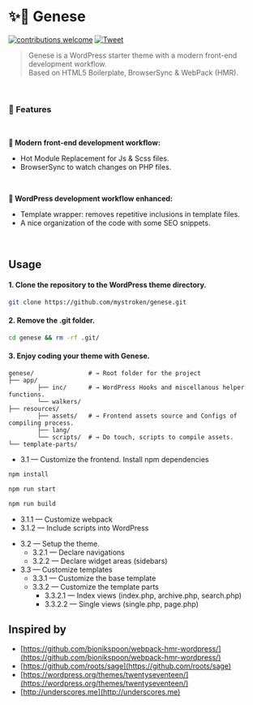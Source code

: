 # :sparkles::volcano: Genese  

[![contributions welcome](https://img.shields.io/badge/contributions-welcome-brightgreen.svg?style=flat)](https://github.com/mystroken/genese/issues)
[![Tweet](https://img.shields.io/twitter/url/http/shields.io.svg?style=social)](https://twitter.com/intent/tweet?text=Have%20a%20look%20on%20this%20interesting%20WordPress%20starter%20theme%20with%20a%20modern%20front-end%20development%20workflow&url=https://github.com/mystroken/genese&via=mystroken&hashtags=wordpress,boilerplate,webpack4,browserSync,hmr,developers)
<br>

> Genese is a WordPress starter theme with a modern front-end development workflow.<br>Based on HTML5 Boilerplate, BrowserSync & WebPack (HMR).

<br>

### :tada: Features

<br>

**:pushpin: Modern front-end development workflow:**

* Hot Module Replacement for Js & Scss files.
* BrowserSync to watch changes on PHP files.

<br>

**:pushpin: WordPress development workflow enhanced:**

* Template wrapper: removes repetitive inclusions in template files.
* A nice organization of the code with some SEO snippets.

<br>

## Usage

#### 1. Clone the repository to the WordPress theme directory.

```bash
git clone https://github.com/mystroken/genese.git
```

#### 2. Remove the .git folder.

```bash
cd genese && rm -rf .git/
```

#### 3. Enjoy coding your theme with Genese.

```shell
genese/               # → Root folder for the project
├── app/
        ├── inc/      # → WordPress Hooks and miscellanous helper functions.
        └── walkers/
├── resources/
        ├── assets/   # → Frontend assets source and Configs of compiling process.
        ├── lang/
        └── scripts/  # → Do touch, scripts to compile assets.
└── template-parts/
```


* 3.1 — Customize the frontend.
Install npm dependencies
```bash
npm install
```
```bash
npm run start
```
```bash
npm run build
```
  - 3.1.1 — Customize webpack
  - 3.1.2 — Include scripts into WordPress
* 3.2 — Setup the theme.
  - 3.2.1 — Declare navigations
  - 3.2.2 — Declare widget areas (sidebars)
* 3.3 — Customize templates
  - 3.3.1 — Customize the base template
  - 3.3.2 — Customize the template parts
    - 3.3.2.1 — Index views (index.php, archive.php, search.php)
    - 3.3.2.2 — Single views (single.php, page.php)

## Inspired by

* [https://github.com/bionikspoon/webpack-hmr-wordpress/](https://github.com/bionikspoon/webpack-hmr-wordpress/)
* [https://github.com/roots/sage](https://github.com/roots/sage)
* [https://wordpress.org/themes/twentyseventeen/](https://wordpress.org/themes/twentyseventeen/)
* [http://underscores.me](http://underscores.me)
